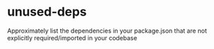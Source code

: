 # unused-deps
Approximately list the dependencies in your package.json that are not explicitly required/imported in your codebase
